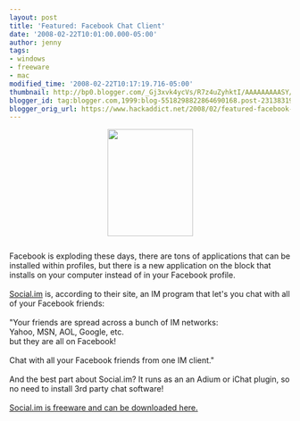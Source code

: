 ```yaml
---
layout: post
title: 'Featured: Facebook Chat Client'
date: '2008-02-22T10:01:00.000-05:00'
author: jenny
tags:
- windows
- freeware
- mac
modified_time: '2008-02-22T10:17:19.716-05:00'
thumbnail: http://bp0.blogger.com/_Gj3xvk4ycVs/R7z4uZyhktI/AAAAAAAAASY/ECL2tcLT8q8/s72-c/socialim_chat.png
blogger_id: tag:blogger.com,1999:blog-5518298822864690168.post-231383197088185366
blogger_orig_url: https://www.hackaddict.net/2008/02/featured-facebook-chat-client.html
---
```


<a onblur="try {parent.deselectBloggerImageGracefully();} catch(e) {}" href="http://bp0.blogger.com/_Gj3xvk4ycVs/R7z4uZyhktI/AAAAAAAAASY/ECL2tcLT8q8/s1600-h/socialim_chat.png"><img style="margin: 0px auto 10px; display: block; text-align: center; cursor: pointer; width: 153px; height: 192px;" src="http://bp0.blogger.com/_Gj3xvk4ycVs/R7z4uZyhktI/AAAAAAAAASY/ECL2tcLT8q8/s320/socialim_chat.png" alt="" id="BLOGGER_PHOTO_ID_5169279948394959570" border="0" /></a><br />Facebook is exploding these days,  there are tons of applications that can be installed within profiles, but there is a new application on the block that installs on your computer instead of in your Facebook profile.<br /><br /><a href="http://social.im/">Social.im</a> is, according to their site, an IM program that let's you chat with all of your Facebook friends:<br /><br />"Your friends are spread across a bunch of IM networks:<br />Yahoo, MSN, AOL, Google, etc.<br />but they are all on Facebook!<br /><br />Chat with all your Facebook friends from one IM client."<br /><br />And the best part about Social.im?  It runs as an an Adium or iChat plugin, so no need to install 3rd party chat software!<br /><br /><a href="http://social.im/">Social.im is freeware and can be downloaded here.</a>